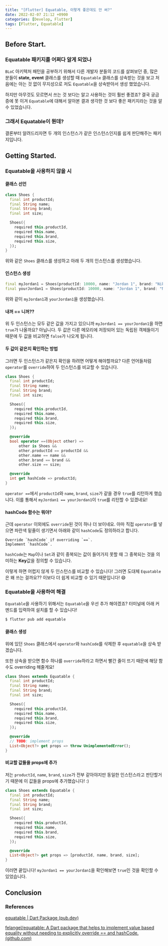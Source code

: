 ```yaml
---
title: "[Flutter] Equatable, 이렇게 좋은데도 안 써?"
date: 2022-02-07 21:12 +0900
categories: [Develop, Flutter]
tags: [Flutter, Equatable]
---
```


## Before Start.

### Equatable 패키지를 어쩌다 알게 되었나

`BLoC` 아키텍처 패턴을 공부하기 위해서 다른 개발자 분들의 코드를 살펴보던 중, 많은 분들이 **state, event** 클래스를 생성할 때 `Equatable` 클래스를 상속받는 것을 보고 처음에는 아는 것 없이 무지성으로 저도 `Equatable`을 상속받아서 생성 했었습니다.

하지만 아무것도 모르면서 쓰는 것 보다는 알고 사용하는 것이 훨씬 좋겠죠? 결국 궁금증에 못 이겨 `Equatable`에 대해서 알아본 결과 생각한 것 보다 좋은 패키지라는 것을 알 수 있었습니다.

### 그래서 Equatable이 뭔데?

결론부터 알려드리자면 두 개의 인스턴스가 같은 인스턴스인지를 쉽게 판단해주는 패키지입니다.

## Getting Started.

### Equatable을 사용하지 않을 시

#### 클래스 선언

```dart
class Shoes {
  final int productId;
  final String name;
  final String brand;
  final int size;

  Shoes({
    required this.productId,
    required this.name,
    required this.brand,
    required this.size,
  });
}
```

위와 같은 `Shoes` 클래스를 생성하고 아래 두 개의 인스턴스를 생성했습니다.

#### 인스턴스 생성

```dart
final myJordan1 = Shoes(productId: 10000, name: "Jordan 1", brand: "Nike", size: 280);
final yourJordan1 = Shoes(productId: 10000, name: "Jordan 1", brand: "Nike", size: 280);
```

위와 같이 `myJordan1`과 `yourJordan1`을 생성했습니다.

#### 내꺼 == 니꺼??

위 두 인스턴스는 모두 같은 값을 가지고 있으니까 `myJordan1 == yourJordan1`을 하면 `true`가 나올까요? 아닙니다. 두 값은 다른 메모리에 저장되어 있는 독립된 객체들이기 때문에 두 값을 비교하면 `false`가 나오게 됩니다.

#### 두 값이 같은지 확인하는 방법

그러면 두 인스턴스가 같은지 확인을 하려면 어떻게 해야할까요? 다른 언어들처럼 `operator`를 `override`하여 두 인스턴스를 비교할 수 있습니다.

```dart
class Shoes {
  final int productId;
  final String name;
  final String brand;
  final int size;

  Shoes({
    required this.productId,
    required this.name,
    required this.brand,
    required this.size,
  });

  @override
  bool operator ==(Object other) =>
      other is Shoes &&
      other.productId == productId &&
      other.name == name &&
      other.brand == brand &&
      other.size == size;

  @override
  int get hashCode => productId;
}

```

`operator ==`에서 `productId`와 `name`, `brand`, `size`가 같을 경우 `true`를 리턴하게 했습니다. 이를 통해서 `myJordan1 == yourJordan1`이 `true`를 리턴할 수 있겠네요!

#### hashCode 함수는 뭐야?

근데 `operator` 이외에도 `override`된 것이 하나 더 보이네요. 아마 직접 `operator`를 넣으면 파란색 밑줄이 생기면서 아래와 같이 `hashCode`도 정의하라고 합니다.

```
Override `hashCode` if overriding `==`.
Implement `hashCode`.
```

`hashCode`는 `Map`이나 `Set`과 같이 중복되는 값이 들어가지 못할 때 그 중복되는 것을 의미하는 **Key**값을 정의할 수 있습니다.

이렇게 하면 어렵지 않게 두 인스턴스를 비교할 수 있습니다! 그러면 도대체 `Equatable`은 왜 쓰는 걸까요?? 이보다 더 쉽게 비교할 수 있기 때문입니다! 😄

### Equatable을 사용하여 해결

`Equatable`을 사용하기 위해서는 `Equatable`을 우선 추가 해야겠죠? 터미널에 아래 커멘드를 입력하여 설치를 할 수 있습니다!

```bash
$ flutter pub add equatable
```

#### 클래스 생성

위에 있던 `Shoes` 클래스에서 `operator`와 `hashCode`를 삭제한 후 `equatable`을 상속 받겠습니다.

또한 상속을 받으면 함수 하나를 `override`하라고 하면서 빨간 줄이 뜨기 때문에 해당 함수도 overriding 해줄게요!

```dart
class Shoes extends Equatable {
  final int productId;
  final String name;
  final String brand;
  final int size;

  Shoes({
    required this.productId,
    required this.name,
    required this.brand,
    required this.size,
  });

  @override
  // TODO: implement props
  List<Object?> get props => throw UnimplementedError();
}
```

#### 비교할 값들을 props에 추가

저는 `productId`, `name`, `brand`, `size`가 전부 같아야지만 동일한 인스턴스라고 판단할거기 때문에 이 값들을 props에 추가했습니다! :)

```dart
class Shoes extends Equatable {
  final int productId;
  final String name;
  final String brand;
  final int size;

  Shoes({
    required this.productId,
    required this.name,
    required this.brand,
    required this.size,
  });

  @override
  List<Object?> get props => [productId, name, brand, size];
}
```

이러면 끝입니다! `myJordan1 == yourJordan1`을 확인해보면 `true`인 것을 확인할 수 있었습니다.

## Conclusion

### References

[equatable | Dart Package (pub.dev)](https://pub.dev/packages/equatable)

[felangel/equatable: A Dart package that helps to implement value based equality without needing to explicitly override == and hashCode. (github.com)](https://github.com/felangel/equatable)
